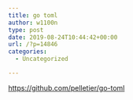```yaml
---
title: go toml
author: w1100n
type: post
date: 2019-08-24T10:44:42+00:00
url: /?p=14846
categories:
  - Uncategorized

---
```

https://github.com/pelletier/go-toml